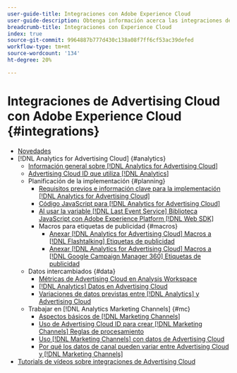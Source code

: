 ```yaml
---
user-guide-title: Integraciones con Adobe Experience Cloud
user-guide-description: Obtenga información acerca las integraciones de Advertising Cloud DSP y Advertising Cloud Search con otros productos y servicios de Adobe Experience Cloud.
breadcrumb-title: Integraciones con Experience Cloud
index: true
source-git-commit: 9964887b777d430c138a08f7ff6cf53ac39defed
workflow-type: tm+mt
source-wordcount: '134'
ht-degree: 20%

---
```



# Integraciones de Advertising Cloud con Adobe Experience Cloud {#integrations}
<!--  ADD LATER: and Adobe Experience Platform -->

+ [Novedades](/help/integrations/home.md)
+ [!DNL Analytics for Advertising Cloud] {#analytics}
   + [Información general sobre [!DNL Analytics for Advertising Cloud]](/help/integrations/analytics/overview.md)
   + [Advertising Cloud ID que utiliza [!DNL Analytics]](/help/integrations/analytics/ids.md)
   + Planificación de la implementación {#planning}
      + [Requisitos previos e información clave para la implementación [!DNL Analytics for Advertising Cloud]](/help/integrations/analytics/prerequisites.md)
      + [Código JavaScript para [!DNL Analytics for Advertising Cloud]](/help/integrations/analytics/javascript.md)
      + [Al usar la variable [!DNL Last Event Service] Biblioteca JavaScript con Adobe Experience Platform [!DNL Web SDK]](/help/integrations/analytics/web-sdk.md)
      + Macros para etiquetas de publicidad {#macros}
         + [Anexar [!DNL Analytics for Advertising Cloud] Macros a [!DNL Flashtalking] Etiquetas de publicidad](/help/integrations/analytics/macros-flashtalking.md)
         + [Anexar [!DNL Analytics for Advertising Cloud] Macros a [!DNL Google Campaign Manager 360] Etiquetas de publicidad](/help/integrations/analytics/macros-google-campaign-manager.md)
   + Datos intercambiados {#data}
      + [Métricas de Advertising Cloud en Analysis Workspace](/help/integrations/analytics/advertising-cloud-metrics-in-analytics.md)
      + [[!DNL Analytics] Datos en Advertising Cloud](/help/integrations/analytics/analytics-data-in-advertising-cloud.md)
      + [Variaciones de datos previstas entre [!DNL Analytics] y Advertising Cloud](/help/integrations/analytics/data-variances.md)
   + Trabajar en [!DNL Analytics Marketing Channels] {#mc}
      + [Aspectos básicos de [!DNL Marketing Channels]](/help/integrations/analytics/marketing-channels/mc-overview.md)
      + [Uso de Advertising Cloud ID para crear [!DNL Marketing Channels] Reglas de procesamiento](/help/integrations/analytics/marketing-channels/mc-ids.md)
      + [Uso [!DNL Marketing Channels] con datos de Advertising Cloud](/help/integrations/analytics/marketing-channels/mc-ac-data.md)
      + [Por qué los datos de canal pueden variar entre Advertising Cloud y [!DNL Marketing Channels]](/help/integrations/analytics/marketing-channels/mc-data-variances.md)
+ [Tutorials de vídeos sobre integraciones de Advertising Cloud](https://experienceleague.adobe.com/docs/advertising-cloud-learn/tutorials/overview.html)<!-- rename if the tutorials TOC structure changes -->
